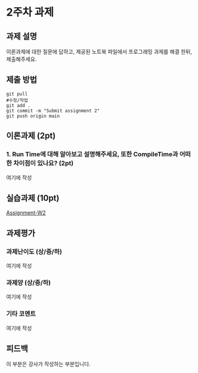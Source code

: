 # 2주차 과제


## 과제 설명
이론과제에 대한 질문에 답하고, 제공된 노트북 파일에서 프로그래밍 과제를 해결 한뒤, 제출해주세요.

## 제출 방법
```
git pull
#수정/작업
git add .
git commit -m "Submit assignment 2"
git push origin main
```


## 이론과제 (2pt)
### 1. Run Time에 대해 알아보고 설명해주세요, 또한 CompileTime과 어떠한 차이점이 있나요? (2pt)
여기에 작성


## 실습과제 (10pt)
[Assignment-W2]

[Assignment-W2]: W02-assignment.ipynb

## 과제평가
### 과제난이도 (상/중/하)
여기에 작성
### 과제양 (상/중/하)
여기에 작성
### 기타 코멘트
여기에 작성

## 피드백
이 부분은 강사가 작성하는 부분입니다.